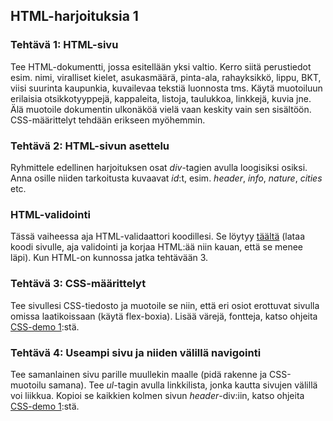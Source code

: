 ## HTML-harjoituksia 1

### Tehtävä 1: HTML-sivu

Tee HTML-dokumentti, jossa esitellään yksi valtio. Kerro siitä perustiedot esim. nimi, viralliset kielet, asukasmäärä, pinta-ala, rahayksikkö, lippu, BKT, viisi suurinta kaupunkia, kuvailevaa tekstiä luonnosta tms. Käytä muotoiluun erilaisia otsikkotyyppejä, kappaleita, listoja, taulukkoa, linkkejä, kuvia jne. Älä muotoile dokumentin ulkonäköä vielä vaan keskity vain sen sisältöön. CSS-määrittelyt tehdään erikseen myöhemmin.

### Tehtävä 2: HTML-sivun asettelu

Ryhmittele edellinen harjoituksen osat *div*-tagien avulla loogisiksi osiksi. Anna osille niiden tarkoitusta kuvaavat *id*:t, esim. *header*, *info*, *nature*, *cities* etc.

### HTML-validointi

Tässä vaiheessa aja HTML-validaattori koodillesi. Se löytyy [täältä](https://validator.w3.org/) (lataa koodi sivulle, aja validointi ja korjaa HTML:ää niin kauan, että se menee läpi). Kun HTML-on kunnossa jatka tehtävään 3.

### Tehtävä 3: CSS-määrittelyt

Tee sivullesi CSS-tiedosto ja muotoile se niin, että eri osiot erottuvat sivulla omissa laatikoissaan (käytä flex-boxia). Lisää värejä, fontteja, katso ohjeita [CSS-demo 1](css-demo1.html):stä.

### Tehtävä 4: Useampi sivu ja niiden välillä navigointi

Tee samanlainen sivu parille muullekin maalle (pidä rakenne ja CSS-muotoilu samana). Tee *ul*-tagin avulla linkkilista, jonka kautta sivujen välillä voi liikkua. Kopioi se kaikkien kolmen sivun *header*-div:iin, katso ohjeita [CSS-demo 1](css-demo1.html):stä.